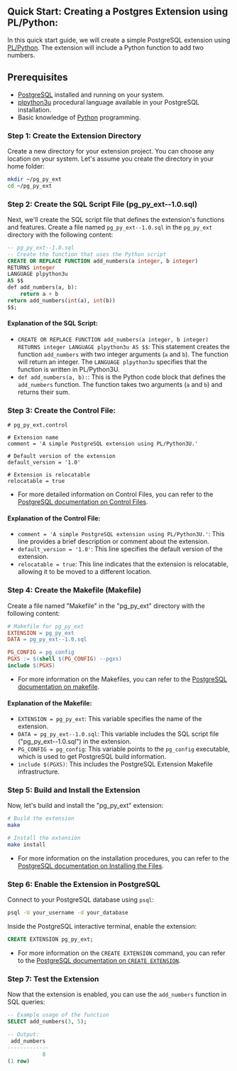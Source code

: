 ## Quick Start: Creating a Postgres Extension using PL/Python:

In this quick start guide, we will create a simple PostgreSQL extension using [PL/Python](https://www.postgresql.org/docs/current/plpython.html). The extension will include a Python function to add two numbers.

## Prerequisites

- [PostgreSQL](https://www.postgresql.org/download/) installed and running on your system.
- [plpython3u]((https://www.postgresql.org/docs/current/plpython.html)) procedural language available in your PostgreSQL installation.
- Basic knowledge of [Python](https://www.python.org) programming.

### Step 1: Create the Extension Directory

Create a new directory for your extension project. You can choose any location on your system. Let's assume you create the directory in your home folder:

```bash
mkdir ~/pg_py_ext
cd ~/pg_py_ext
```

### Step 2: Create the SQL Script File (pg_py_ext--1.0.sql)

Next, we'll create the SQL script file that defines the extension's functions and features. Create a file named `pg_py_ext--1.0.sql` in the `pg_py_ext` directory with the following content:

```sql
-- pg_py_ext--1.0.sql
-- Create the function that uses the Python script
CREATE OR REPLACE FUNCTION add_numbers(a integer, b integer)
RETURNS integer
LANGUAGE plpython3u
AS $$
def add_numbers(a, b):
    return a + b
return add_numbers(int(a), int(b))
$$;
```

#### Explanation of the SQL Script:
- `CREATE OR REPLACE FUNCTION add_numbers(a integer, b integer) RETURNS integer LANGUAGE plpython3u AS $$`: This statement creates the function `add_numbers` with two integer arguments (`a` and `b`). The function will return an integer. The `LANGUAGE plpython3u` specifies that the function is written in PL/Python3U.
- `def add_numbers(a, b):`: This is the Python code block that defines the `add_numbers` function. The function takes two arguments (`a` and `b`) and returns their sum.

### Step 3: Create the Control File:
```control
# pg_py_ext.control

# Extension name
comment = 'A simple PostgreSQL extension using PL/Python3U.'

# Default version of the extension
default_version = '1.0'

# Extension is relocatable
relocatable = true
```
- For more detailed information on Control Files, you can refer to the [PostgreSQL documentation on Control Files](https://www.postgresql.org/docs/current/extend-extensions.html#id-1.8.3.20.11).

#### Explanation of the Control File:
- `comment = 'A simple PostgreSQL extension using PL/Python3U.'`: This line provides a brief description or comment about the extension.
- `default_version = '1.0'`: This line specifies the default version of the extension.
- `relocatable = true`: This line indicates that the extension is relocatable, allowing it to be moved to a different location.

### Step 4: Create the Makefile (Makefile)

Create a file named "Makefile" in the "pg_py_ext" directory with the following content:

```makefile
# Makefile for pg_py_ext
EXTENSION = pg_py_ext
DATA = pg_py_ext--1.0.sql

PG_CONFIG = pg_config
PGXS := $(shell $(PG_CONFIG) --pgxs)
include $(PGXS)
```

- For more information on the Makefiles, you can refer to the [PostgreSQL documentation on makefile](https://www.postgresql.org/docs/15/extend-pgxs.html).

#### Explanation of the Makefile:
- `EXTENSION = pg_py_ext`: This variable specifies the name of the extension.
- `DATA = pg_py_ext--1.0.sql`: This variable includes the SQL script file ("pg_py_ext--1.0.sql") in the extension.
- `PG_CONFIG = pg_config`: This variable points to the `pg_config` executable, which is used to get PostgreSQL build information.
- `include $(PGXS)`: This includes the PostgreSQL Extension Makefile infrastructure.

### Step 5: Build and Install the Extension

Now, let's build and install the "pg_py_ext" extension:

```bash
# Build the extension
make

# Install the extension
make install
```

- For more information on the installation procedures, you can refer to the [PostgreSQL documentation on Installing the Files](https://www.postgresql.org/docs/current/install-procedure.html#INSTALL).

### Step 6: Enable the Extension in PostgreSQL

Connect to your PostgreSQL database using `psql`:

```bash
psql -U your_username -d your_database
```

Inside the PostgreSQL interactive terminal, enable the extension:

```sql
CREATE EXTENSION pg_py_ext;
```
- For more information on the `CREATE EXTENSION` command, you can refer to the [PostgreSQL documentation on `CREATE EXTENSION`](https://www.postgresql.org/docs/current/sql-createextension.html).
 
### Step 7: Test the Extension

Now that the extension is enabled, you can use the `add_numbers` function in SQL queries:

```sql
-- Example usage of the function
SELECT add_numbers(3, 5);

-- Output:
 add_numbers
-------------
           8
(1 row)
```
